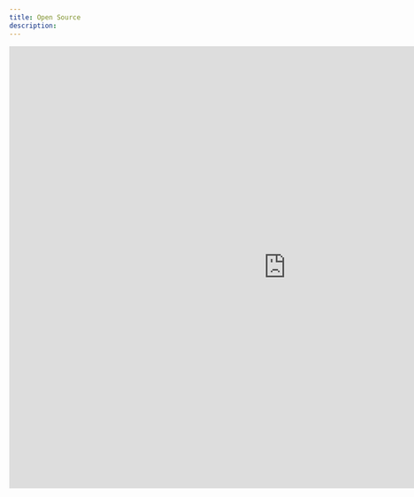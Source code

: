 ```yaml
---
title: Open Source
description:
---
```


<iframe src="https://github.com/onmyway133/blog/issues/5" frameborder="0" allowfullscreen style="width:1000px;height:800px;"></iframe>

